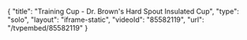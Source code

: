{
    "title": "Training Cup - Dr. Brown's Hard Spout Insulated Cup",
    "type": "solo",
    "layout": "iframe-static",
    "videoId": "85582119",
    "url": "\/tvpembed\/85582119"
}